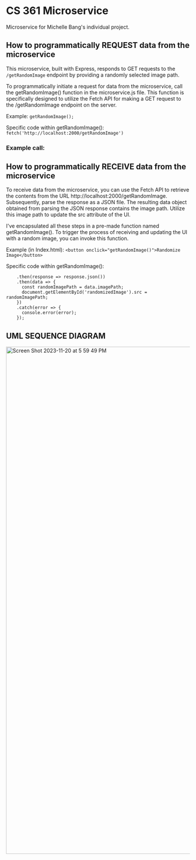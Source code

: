 # CS 361 Microservice
Microservice for Michelle Bang's individual project.

## How to programmatically REQUEST data from the microservice
This microservice, built with Express, responds to GET requests to the `/getRandomImage` endpoint by providing a randomly selected image path.

To programmatically initiate a request for data from the microservice, call the getRandomImage() function in the microservice.js file. This function is specifically designed to utilize the Fetch API for making a GET request to the /getRandomImage endpoint on the server.

Example: ```getRandomImage();```<br>

Specific code within getRandomImage(): ```fetch('http://localhost:2000/getRandomImage')```

### Example call:

## How to programmatically RECEIVE data from the microservice
To receive data from the microservice, you can use the Fetch API to retrieve the contents from the URL http://localhost:2000/getRandomImage. Subsequently, parse the response as a JSON file. The resulting data object obtained from parsing the JSON response contains the image path. Utilize this image path to update the src attribute of the UI.

I've encapsulated all these steps in a pre-made function named getRandomImage(). To trigger the process of receiving and updating the UI with a random image, you can invoke this function.

Example (in Index.html): ```<button onclick="getRandomImage()">Randomize Image</button>```

Specific code within getRandomImage(): 
```
    .then(response => response.json())
    .then(data => {
      const randomImagePath = data.imagePath;
      document.getElementById('randomizedImage').src = randomImagePath;
    })
    .catch(error => {
      console.error(error);
    });
```

## UML SEQUENCE DIAGRAM
<img width="1387" alt="Screen Shot 2023-11-20 at 5 59 49 PM" src="https://github.com/audreyau/CS-361-Microservice/assets/52758047/8b0ddb8e-c151-4265-9a53-b8ce6d1d00a7">
